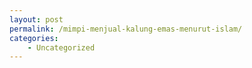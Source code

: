 ```yaml
---
layout: post
permalink: /mimpi-menjual-kalung-emas-menurut-islam/
categories:
    - Uncategorized
---
```


